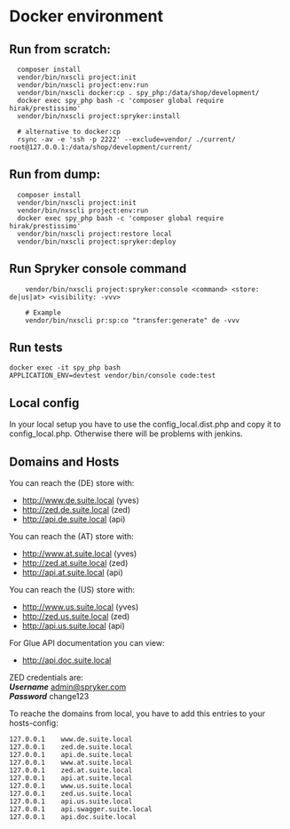 # Docker environment  
  
## Run from scratch:  
```  
  composer install  
  vendor/bin/nxscli project:init  
  vendor/bin/nxscli project:env:run  
  vendor/bin/nxscli docker:cp . spy_php:/data/shop/development/  
  docker exec spy_php bash -c 'composer global require hirak/prestissimo'  
  vendor/bin/nxscli project:spryker:install  
  
  # alternative to docker:cp
  rsync -av -e 'ssh -p 2222' --exclude=vendor/ ./current/ root@127.0.0.1:/data/shop/development/current/
``` 
  
## Run from dump:  
```  
  composer install  
  vendor/bin/nxscli project:init  
  vendor/bin/nxscli project:env:run  
  docker exec spy_php bash -c 'composer global require hirak/prestissimo'  
  vendor/bin/nxscli project:restore local
  vendor/bin/nxscli project:spryker:deploy  
```  


## Run Spryker console command
```
    vendor/bin/nxscli project:spryker:console <command> <store: de|us|at> <visibility: -vvv>
    
    # Example
    vendor/bin/nxscli pr:sp:co "transfer:generate" de -vvv
```


## Run tests
```
docker exec -it spy_php bash
APPLICATION_ENV=devtest vendor/bin/console code:test
```



## Local config
In your local setup you have to use the config_local.dist.php and copy it to config_local.php. Otherwise there will be problems with jenkins.

## Domains and Hosts

You can reach the (DE) store with:  
* http://www.de.suite.local (yves)
* http://zed.de.suite.local (zed)
* http://api.de.suite.local (api)

You can reach the (AT) store with:  
* http://www.at.suite.local (yves)
* http://zed.at.suite.local (zed)
* http://api.at.suite.local (api)

You can reach the (US) store with:  
* http://www.us.suite.local (yves)
* http://zed.us.suite.local (zed)
* http://api.us.suite.local (api)

For Glue API documentation you can view:
* http://api.doc.suite.local


ZED credentials are:  
***Username*** admin@spryker.com  
***Password*** change123  
  
To reache the domains from local, you have to add this entries to your hosts-config:  
```
127.0.0.1    www.de.suite.local
127.0.0.1    zed.de.suite.local
127.0.0.1    api.de.suite.local
127.0.0.1    www.at.suite.local
127.0.0.1    zed.at.suite.local
127.0.0.1    api.at.suite.local
127.0.0.1    www.us.suite.local
127.0.0.1    zed.us.suite.local
127.0.0.1    api.us.suite.local
127.0.0.1    api.swagger.suite.local
127.0.0.1    api.doc.suite.local
```
